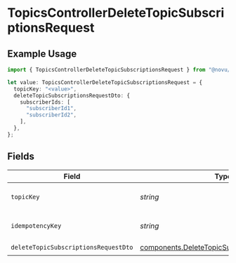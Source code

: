 # TopicsControllerDeleteTopicSubscriptionsRequest

## Example Usage

```typescript
import { TopicsControllerDeleteTopicSubscriptionsRequest } from "@novu/api/models/operations";

let value: TopicsControllerDeleteTopicSubscriptionsRequest = {
  topicKey: "<value>",
  deleteTopicSubscriptionsRequestDto: {
    subscriberIds: [
      "subscriberId1",
      "subscriberId2",
    ],
  },
};
```

## Fields

| Field                                                                                                          | Type                                                                                                           | Required                                                                                                       | Description                                                                                                    |
| -------------------------------------------------------------------------------------------------------------- | -------------------------------------------------------------------------------------------------------------- | -------------------------------------------------------------------------------------------------------------- | -------------------------------------------------------------------------------------------------------------- |
| `topicKey`                                                                                                     | *string*                                                                                                       | :heavy_check_mark:                                                                                             | The key identifier of the topic                                                                                |
| `idempotencyKey`                                                                                               | *string*                                                                                                       | :heavy_minus_sign:                                                                                             | A header for idempotency purposes                                                                              |
| `deleteTopicSubscriptionsRequestDto`                                                                           | [components.DeleteTopicSubscriptionsRequestDto](../../models/components/deletetopicsubscriptionsrequestdto.md) | :heavy_check_mark:                                                                                             | N/A                                                                                                            |